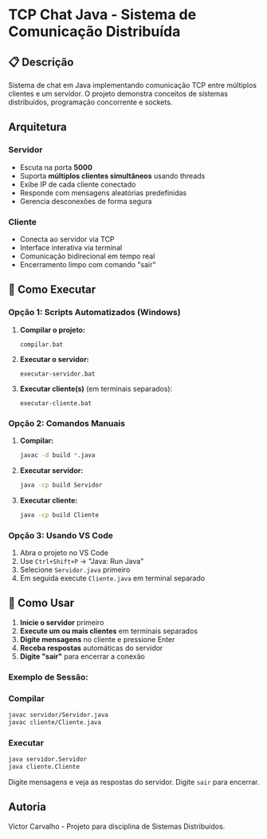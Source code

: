 # TCP Chat Java - Sistema de Comunicação Distribuída

## 📋 Descrição
Sistema de chat em Java implementando comunicação TCP entre múltiplos clientes e um servidor. O projeto demonstra conceitos de sistemas distribuídos, programação concorrente e sockets.

##  Arquitetura

### Servidor
- Escuta na porta **5000**
- Suporta **múltiplos clientes simultâneos** usando threads
- Exibe IP de cada cliente conectado
- Responde com mensagens aleatórias predefinidas
- Gerencia desconexões de forma segura

### Cliente
- Conecta ao servidor via TCP
- Interface interativa via terminal
- Comunicação bidirecional em tempo real
- Encerramento limpo com comando "sair"



## 🚀 Como Executar

### Opção 1: Scripts Automatizados (Windows)

1. **Compilar o projeto:**
   ```batch
   compilar.bat
   ```

2. **Executar o servidor:**
   ```batch
   executar-servidor.bat
   ```

3. **Executar cliente(s)** (em terminais separados):
   ```batch
   executar-cliente.bat
   ```

### Opção 2: Comandos Manuais

1. **Compilar:**
   ```bash
   javac -d build *.java
   ```

2. **Executar servidor:**
   ```bash
   java -cp build Servidor
   ```

3. **Executar cliente:**
   ```bash
   java -cp build Cliente
   ```

### Opção 3: Usando VS Code

1. Abra o projeto no VS Code
2. Use `Ctrl+Shift+P` → "Java: Run Java"
3. Selecione `Servidor.java` primeiro
4. Em seguida execute `Cliente.java` em terminal separado

## 💬 Como Usar

1. **Inicie o servidor** primeiro
2. **Execute um ou mais clientes** em terminais separados
3. **Digite mensagens** no cliente e pressione Enter
4. **Receba respostas** automáticas do servidor
5. **Digite "sair"** para encerrar a conexão

### Exemplo de Sessão:


### Compilar

```bash
javac servidor/Servidor.java
javac cliente/Cliente.java
```

### Executar

```bash
java servidor.Servidor
java cliente.Cliente
```

Digite mensagens e veja as respostas do servidor. Digite `sair` para encerrar.

## Autoria

Victor Carvalho - Projeto para disciplina de Sistemas Distribuídos.